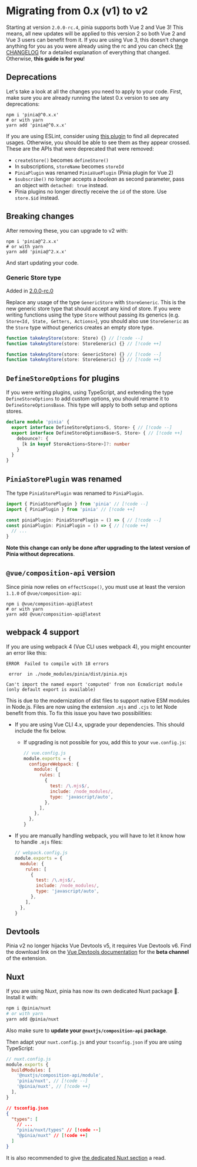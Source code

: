 # Migrating from 0.x (v1) to v2

Starting at version `2.0.0-rc.4`, pinia supports both Vue 2 and Vue 3! This means, all new updates will be applied to this version 2 so both Vue 2 and Vue 3 users can benefit from it. If you are using Vue 3, this doesn't change anything for you as you were already using the rc and you can check [the CHANGELOG](https://github.com/vuejs/pinia/blob/v2/packages/pinia/CHANGELOG.md) for a detailed explanation of everything that changed. Otherwise, **this guide is for you**!

## Deprecations

Let's take a look at all the changes you need to apply to your code. First, make sure you are already running the latest 0.x version to see any deprecations:

```shell
npm i 'pinia@^0.x.x'
# or with yarn
yarn add 'pinia@^0.x.x'
```

If you are using ESLint, consider using [this plugin](https://github.com/gund/eslint-plugin-deprecation) to find all deprecated usages. Otherwise, you should be able to see them as they appear crossed. These are the APIs that were deprecated that were removed:

- `createStore()` becomes `defineStore()`
- In subscriptions, `storeName` becomes `storeId`
- `PiniaPlugin` was renamed `PiniaVuePlugin` (Pinia plugin for Vue 2)
- `$subscribe()` no longer accepts a _boolean_ as second parameter, pass an object with `detached: true` instead.
- Pinia plugins no longer directly receive the `id` of the store. Use `store.$id` instead.

## Breaking changes

After removing these, you can upgrade to v2 with:

```shell
npm i 'pinia@^2.x.x'
# or with yarn
yarn add 'pinia@^2.x.x'
```

And start updating your code.

### Generic Store type

Added in [2.0.0-rc.0](https://github.com/vuejs/pinia/blob/v2/packages/pinia/CHANGELOG.md#200-rc0-2021-07-28)

Replace any usage of the type `GenericStore` with `StoreGeneric`. This is the new generic store type that should accept any kind of store. If you were writing functions using the type `Store` without passing its generics (e.g. `Store<Id, State, Getters, Actions>`), you should also use `StoreGeneric` as the `Store` type without generics creates an empty store type.

```ts
function takeAnyStore(store: Store) {} // [!code --]
function takeAnyStore(store: StoreGeneric) {} // [!code ++]

function takeAnyStore(store: GenericStore) {} // [!code --]
function takeAnyStore(store: StoreGeneric) {} // [!code ++]
```

## `DefineStoreOptions` for plugins

If you were writing plugins, using TypeScript, and extending the type `DefineStoreOptions` to add custom options, you should rename it to `DefineStoreOptionsBase`. This type will apply to both setup and options stores.

```ts
declare module 'pinia' {
  export interface DefineStoreOptions<S, Store> { // [!code --]
  export interface DefineStoreOptionsBase<S, Store> { // [!code ++]
    debounce?: {
      [k in keyof StoreActions<Store>]?: number
    }
  }
}
```

## `PiniaStorePlugin` was renamed

The type `PiniaStorePlugin` was renamed to `PiniaPlugin`.

```ts
import { PiniaStorePlugin } from 'pinia' // [!code --]
import { PiniaPlugin } from 'pinia' // [!code ++]

const piniaPlugin: PiniaStorePlugin = () => { // [!code --]
const piniaPlugin: PiniaPlugin = () => { // [!code ++]
  // ...
}
```

**Note this change can only be done after upgrading to the latest version of Pinia without deprecations**.

## `@vue/composition-api` version

Since pinia now relies on `effectScope()`, you must use at least the version `1.1.0` of `@vue/composition-api`:

```shell
npm i @vue/composition-api@latest
# or with yarn
yarn add @vue/composition-api@latest
```

## webpack 4 support

If you are using webpack 4 (Vue CLI uses webpack 4), you might encounter an error like this:

```
ERROR  Failed to compile with 18 errors

 error  in ./node_modules/pinia/dist/pinia.mjs

Can't import the named export 'computed' from non EcmaScript module (only default export is available)
```

This is due to the modernization of dist files to support native ESM modules in Node.js. Files are now using the extension `.mjs` and `.cjs` to let Node benefit from this. To fix this issue you have two possibilities:

- If you are using Vue CLI 4.x, upgrade your dependencies. This should include the fix below.
  - If upgrading is not possible for you, add this to your `vue.config.js`:

    ```js
    // vue.config.js
    module.exports = {
      configureWebpack: {
        module: {
          rules: [
            {
              test: /\.mjs$/,
              include: /node_modules/,
              type: 'javascript/auto',
            },
          ],
        },
      },
    }
    ```

- If you are manually handling webpack, you will have to let it know how to handle `.mjs` files:

  ```js
  // webpack.config.js
  module.exports = {
    module: {
      rules: [
        {
          test: /\.mjs$/,
          include: /node_modules/,
          type: 'javascript/auto',
        },
      ],
    },
  }
  ```

## Devtools

Pinia v2 no longer hijacks Vue Devtools v5, it requires Vue Devtools v6. Find the download link on the [Vue Devtools documentation](https://devtools.vuejs.org/guide/installation.html#chrome) for the **beta channel** of the extension.

## Nuxt

If you are using Nuxt, pinia has now its own dedicated Nuxt package 🎉. Install it with:

```bash
npm i @pinia/nuxt
# or with yarn
yarn add @pinia/nuxt
```

Also make sure to **update your `@nuxtjs/composition-api` package**.

Then adapt your `nuxt.config.js` and your `tsconfig.json` if you are using TypeScript:

```js
// nuxt.config.js
module.exports {
  buildModules: [
    '@nuxtjs/composition-api/module',
    'pinia/nuxt', // [!code --]
    '@pinia/nuxt', // [!code ++]
  ],
}
```

```json
// tsconfig.json
{
  "types": [
    // ...
    "pinia/nuxt/types" // [!code --]
    "@pinia/nuxt" // [!code ++]
  ]
}
```

It is also recommended to give [the dedicated Nuxt section](../ssr/nuxt.md) a read.

